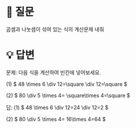 # 📌 질문

곱셈과 나눗셈이 섞여 있는 식의 계산문제 내줘

# 💡 답변

문제:
다음 식을 계산하여 빈칸에 넣어보세요.

(1) $ 48 \times 6 \div 12=\square \div 12=\square $

(2) $ 80 \div 5 \times 4= \square\times 4=\square $

답:
(1) $ 48 \times 6 \div 12=24 \div 12=2 $

(2) $ 80 \div 5 \times 4= 16\times 4=64 $
